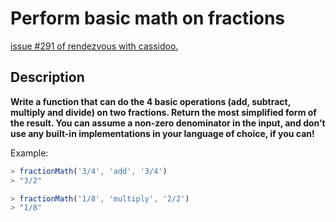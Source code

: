 # Perform basic math on fractions

[issue #291 of rendezvous with cassidoo.](https://buttondown.email/cassidoo/archive/5778/)

## Description

**Write a function that can do the 4 basic operations (add, subtract, multiply and divide) on two fractions. Return the most simplified form of the result. You can assume a non-zero denominator in the input, and don’t use any built-in implementations in your language of choice, if you can!**

Example:

```ts
> fractionMath('3/4', 'add', '3/4')
> "3/2"

> fractionMath('1/8', 'multiply', '2/2')
> "1/8"
```
